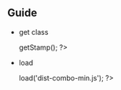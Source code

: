 ## Guide
- get class

    <?php 
        include('Unpackaged.class.php');
        $hosts = $_SERVER['SERVER_ADDR'];
        $server = 'http://' .$hosts.'/assets_daily/daily/apps/dpm/bbc/v2';
        $assets = new Unpackaged($server);
        $stamp = $assets->getStamp();
    ?>
- load

    <?php $assets->load('dist-combo-min.js'); ?>
